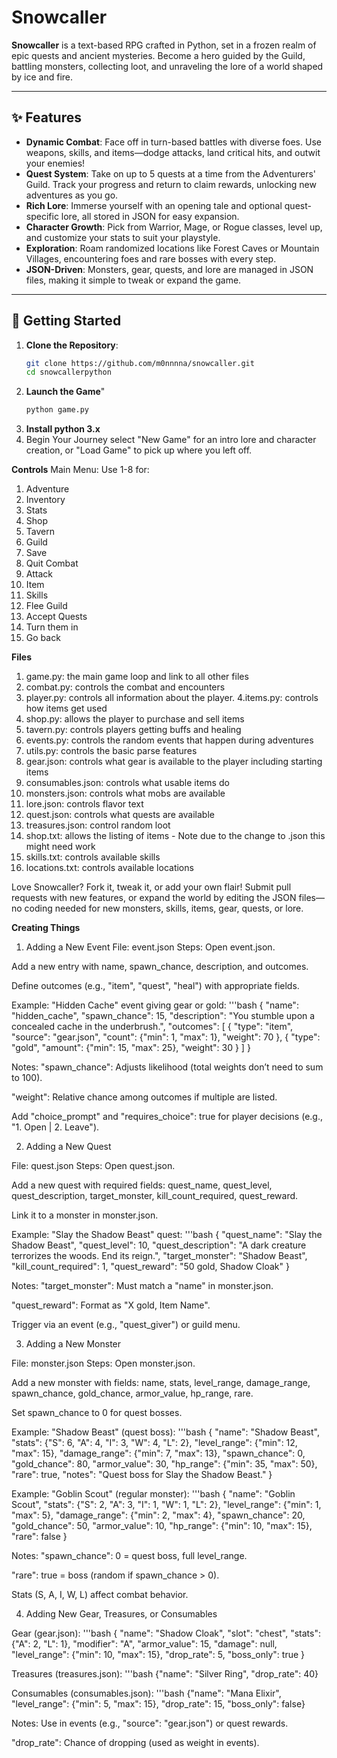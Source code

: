# Snowcaller

**Snowcaller** is a text-based RPG crafted in Python, set in a frozen realm of epic quests and ancient mysteries. Become a hero guided by the Guild, battling monsters, collecting loot, and unraveling the lore of a world shaped by ice and fire.

---

## ✨ Features

- **Dynamic Combat**: Face off in turn-based battles with diverse foes. Use weapons, skills, and items—dodge attacks, land critical hits, and outwit your enemies!
- **Quest System**: Take on up to 5 quests at a time from the Adventurers' Guild. Track your progress and return to claim rewards, unlocking new adventures as you go.
- **Rich Lore**: Immerse yourself with an opening tale and optional quest-specific lore, all stored in JSON for easy expansion.
- **Character Growth**: Pick from Warrior, Mage, or Rogue classes, level up, and customize your stats to suit your playstyle.
- **Exploration**: Roam randomized locations like Forest Caves or Mountain Villages, encountering foes and rare bosses with every step.
- **JSON-Driven**: Monsters, gear, quests, and lore are managed in JSON files, making it simple to tweak or expand the game.

---

## 🚀 Getting Started

1. **Clone the Repository**:
   ```bash
   git clone https://github.com/m0nnnna/snowcaller.git
   cd snowcallerpython
2. **Launch the Game**"
   ```bash
   python game.py
3. **Install python 3.x**
4. Begin Your Journey
select "New Game" for an intro lore and character creation, or "Load Game" to pick up where you left off.

**Controls**
Main Menu: Use 1-8 for:
1. Adventure
2. Inventory
3. Stats
4. Shop
5. Tavern
6. Guild
7. Save
8. Quit
Combat
1. Attack
2. Item
3. Skills
4. Flee
Guild
1. Accept Quests
2. Turn them in
0. Go back

**Files**
1. game.py: the main game loop and link to all other files 
2. combat.py: controls the combat and encounters 
3. player.py: controls all information about the player.
4.items.py: controls how items get used
5. shop.py: allows the player to purchase and sell items
6. tavern.py: controls players getting buffs and healing
7. events.py: controls the random events that happen during adventures
8. utils.py: controls the basic parse features
9. gear.json: controls what gear is available to the player including starting items
10. consumables.json: controls what usable items do 
11. monsters.json: controls what mobs are available
12. lore.json: controls flavor text
13. quest.json: controls what quests are available
14. treasures.json: control random loot
15. shop.txt: allows the listing of items - Note due to the change to .json this might need work
16. skills.txt: controls available skills
17. locations.txt: controls available locations 

Love Snowcaller? Fork it, tweak it, or add your own flair! Submit pull requests with new features, or expand the world by editing the JSON files—no coding needed for new monsters, skills, items, gear, quests, or lore.

**Creating Things**

1. Adding a New Event
File: event.json
Steps:
Open event.json.

Add a new entry with name, spawn_chance, description, and outcomes.

Define outcomes (e.g., "item", "quest", "heal") with appropriate fields.

Example: "Hidden Cache" event giving gear or gold:
'''bash
{
    "name": "hidden_cache",
    "spawn_chance": 15,
    "description": "You stumble upon a concealed cache in the underbrush.",
    "outcomes": [
        {
            "type": "item",
            "source": "gear.json",
            "count": {"min": 1, "max": 1},
            "weight": 70
        },
        {
            "type": "gold",
            "amount": {"min": 15, "max": 25},
            "weight": 30
        }
    ]
}

Notes:
"spawn_chance": Adjusts likelihood (total weights don’t need to sum to 100).

"weight": Relative chance among outcomes if multiple are listed.

Add "choice_prompt" and "requires_choice": true for player decisions (e.g., "1. Open | 2. Leave").



2. Adding a New Quest

File: quest.json
Steps:
Open quest.json.

Add a new quest with required fields: quest_name, quest_level, quest_description, target_monster, kill_count_required, quest_reward.

Link it to a monster in monster.json.

Example: "Slay the Shadow Beast" quest:
'''bash
{
    "quest_name": "Slay the Shadow Beast",
    "quest_level": 10,
    "quest_description": "A dark creature terrorizes the woods. End its reign.",
    "target_monster": "Shadow Beast",
    "kill_count_required": 1,
    "quest_reward": "50 gold, Shadow Cloak"
}

Notes:
"target_monster": Must match a "name" in monster.json.

"quest_reward": Format as "X gold, Item Name".

Trigger via an event (e.g., "quest_giver") or guild menu.

3. Adding a New Monster

File: monster.json
Steps:
Open monster.json.

Add a new monster with fields: name, stats, level_range, damage_range, spawn_chance, gold_chance, armor_value, hp_range, rare.

Set spawn_chance to 0 for quest bosses.

Example: "Shadow Beast" (quest boss):
'''bash
{
    "name": "Shadow Beast",
    "stats": {"S": 6, "A": 4, "I": 3, "W": 4, "L": 2},
    "level_range": {"min": 12, "max": 15},
    "damage_range": {"min": 7, "max": 13},
    "spawn_chance": 0,
    "gold_chance": 80,
    "armor_value": 30,
    "hp_range": {"min": 35, "max": 50},
    "rare": true,
    "notes": "Quest boss for Slay the Shadow Beast."
}

Example: "Goblin Scout" (regular monster):
'''bash
{
    "name": "Goblin Scout",
    "stats": {"S": 2, "A": 3, "I": 1, "W": 1, "L": 2},
    "level_range": {"min": 1, "max": 5},
    "damage_range": {"min": 2, "max": 4},
    "spawn_chance": 20,
    "gold_chance": 50,
    "armor_value": 10,
    "hp_range": {"min": 10, "max": 15},
    "rare": false
}

Notes:
"spawn_chance": 0 = quest boss, full level_range.

"rare": true = boss (random if spawn_chance > 0).

Stats (S, A, I, W, L) affect combat behavior.

4. Adding New Gear, Treasures, or Consumables

Gear (gear.json):
'''bash
{
    "name": "Shadow Cloak",
    "slot": "chest",
    "stats": {"A": 2, "L": 1},
    "modifier": "A",
    "armor_value": 15,
    "damage": null,
    "level_range": {"min": 10, "max": 15},
    "drop_rate": 5,
    "boss_only": true
}

Treasures (treasures.json):
'''bash
{"name": "Silver Ring", "drop_rate": 40}

Consumables (consumables.json):
'''bash
{"name": "Mana Elixir", "level_range": {"min": 5, "max": 15}, "drop_rate": 15, "boss_only": false}

Notes:
Use in events (e.g., "source": "gear.json") or quest rewards.

"drop_rate": Chance of dropping (used as weight in events).
